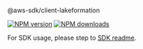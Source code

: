 @aws-sdk/client-lakeformation

[![NPM version](https://img.shields.io/npm/v/@aws-sdk/client-lakeformation/rc.svg)](https://www.npmjs.com/package/@aws-sdk/client-lakeformation)
[![NPM downloads](https://img.shields.io/npm/dm/@aws-sdk/client-lakeformation.svg)](https://www.npmjs.com/package/@aws-sdk/client-lakeformation)

For SDK usage, please step to [SDK readme](https://github.com/aws/aws-sdk-js-v3).
